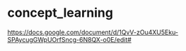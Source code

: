 # concept_learning

https://docs.google.com/document/d/1QvV-zOu4XU5Eku-SPAycugGWpUOrfSncg-6N8QX-o0E/edit#
